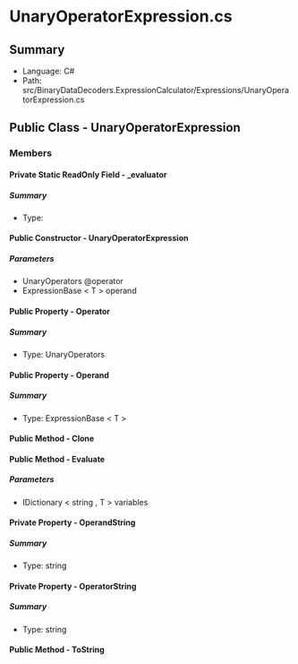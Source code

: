 ﻿# UnaryOperatorExpression.cs

## Summary

* Language: C#
* Path: src/BinaryDataDecoders.ExpressionCalculator/Expressions/UnaryOperatorExpression.cs

## Public Class - UnaryOperatorExpression

### Members

#### Private Static ReadOnly Field - _evaluator

##### Summary

 * Type: 

#### Public Constructor - UnaryOperatorExpression

#####  Parameters

 - UnaryOperators @operator 
 - ExpressionBase < T > operand 

#### Public Property - Operator

##### Summary

 * Type: UnaryOperators 

#### Public Property - Operand

##### Summary

 * Type: ExpressionBase < T > 

#### Public Method - Clone


#### Public Method - Evaluate

#####  Parameters

 - IDictionary < string , T > variables 

#### Private Property - OperandString

##### Summary

 * Type: string 

#### Private Property - OperatorString

##### Summary

 * Type: string 

#### Public Method - ToString


